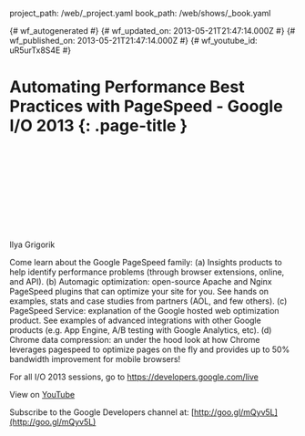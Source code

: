 project_path: /web/_project.yaml
book_path: /web/shows/_book.yaml

{# wf_autogenerated #}
{# wf_updated_on: 2013-05-21T21:47:14.000Z #}
{# wf_published_on: 2013-05-21T21:47:14.000Z #}
{# wf_youtube_id: uR5urTx8S4E #}

# Automating Performance Best Practices with PageSpeed - Google I/O 2013 {: .page-title }


<div class="video-wrapper">
  <iframe class="devsite-embedded-youtube-video" data-video-id="uR5urTx8S4E"
          data-autohide="1" data-showinfo="0" frameborder="0" allowfullscreen>
  </iframe>
</div>

Ilya Grigorik 

Come learn about the Google PageSpeed family: 
(a) Insights products to help identify performance problems (through browser extensions, online, and API). 
(b) Automagic optimization: open-source Apache and Nginx PageSpeed plugins that can optimize your site for you. See hands on examples, stats and case studies from partners (AOL, and few others).
(c) PageSpeed Service: explanation of the Google hosted web optimization product. See examples of advanced integrations with other Google products (e.g. App Engine, A/B testing with Google Analytics, etc). 
(d) Chrome data compression: an under the hood look at how Chrome leverages pagespeed to optimize pages on the fly and provides up to 50% bandwidth improvement for mobile browsers!

For all I/O 2013 sessions, go to https://developers.google.com/live

View on [YouTube](https://youtu.be/uR5urTx8S4E)

Subscribe to the Google Developers channel at: [http://goo.gl/mQyv5L](http://goo.gl/mQyv5L)

